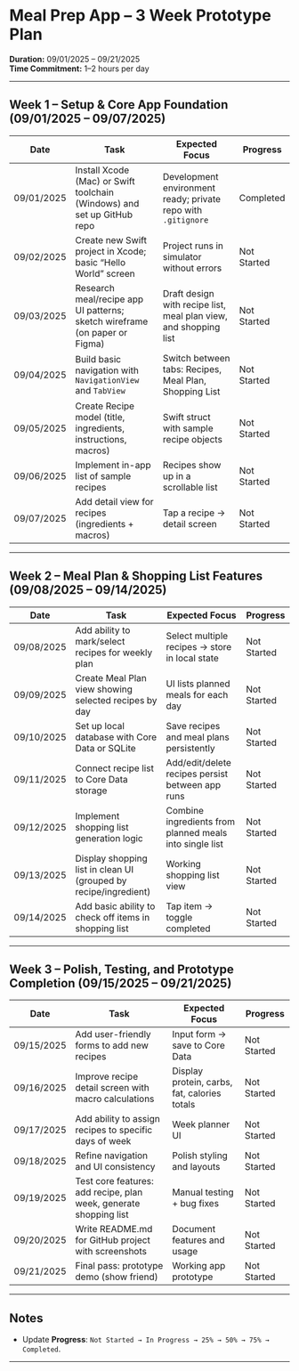 # Meal Prep App – 3 Week Prototype Plan  

**Duration:** 09/01/2025 – 09/21/2025  
**Time Commitment:** 1–2 hours per day  

---

## Week 1 – Setup & Core App Foundation (09/01/2025 – 09/07/2025)

| Date       | Task | Expected Focus | Progress |
|------------|------|----------------|----------|
| 09/01/2025 | Install Xcode (Mac) or Swift toolchain (Windows) and set up GitHub repo | Development environment ready; private repo with `.gitignore` | Completed |
| 09/02/2025 | Create new Swift project in Xcode; basic “Hello World” screen | Project runs in simulator without errors | Not Started |
| 09/03/2025 | Research meal/recipe app UI patterns; sketch wireframe (on paper or Figma) | Draft design with recipe list, meal plan view, and shopping list | Not Started |
| 09/04/2025 | Build basic navigation with `NavigationView` and `TabView` | Switch between tabs: Recipes, Meal Plan, Shopping List | Not Started |
| 09/05/2025 | Create Recipe model (title, ingredients, instructions, macros) | Swift struct with sample recipe objects | Not Started |
| 09/06/2025 | Implement in-app list of sample recipes | Recipes show up in a scrollable list | Not Started |
| 09/07/2025 | Add detail view for recipes (ingredients + macros) | Tap a recipe → detail screen | Not Started |

---

## Week 2 – Meal Plan & Shopping List Features (09/08/2025 – 09/14/2025)

| Date       | Task | Expected Focus | Progress |
|------------|------|----------------|----------|
| 09/08/2025 | Add ability to mark/select recipes for weekly plan | Select multiple recipes → store in local state | Not Started |
| 09/09/2025 | Create Meal Plan view showing selected recipes by day | UI lists planned meals for each day | Not Started |
| 09/10/2025 | Set up local database with Core Data or SQLite | Save recipes and meal plans persistently | Not Started |
| 09/11/2025 | Connect recipe list to Core Data storage | Add/edit/delete recipes persist between app runs | Not Started |
| 09/12/2025 | Implement shopping list generation logic | Combine ingredients from planned meals into single list | Not Started |
| 09/13/2025 | Display shopping list in clean UI (grouped by recipe/ingredient) | Working shopping list view | Not Started |
| 09/14/2025 | Add basic ability to check off items in shopping list | Tap item → toggle completed | Not Started |

---

## Week 3 – Polish, Testing, and Prototype Completion (09/15/2025 – 09/21/2025)

| Date       | Task | Expected Focus | Progress |
|------------|------|----------------|----------|
| 09/15/2025 | Add user-friendly forms to add new recipes | Input form → save to Core Data | Not Started |
| 09/16/2025 | Improve recipe detail screen with macro calculations | Display protein, carbs, fat, calories totals | Not Started |
| 09/17/2025 | Add ability to assign recipes to specific days of week | Week planner UI | Not Started |
| 09/18/2025 | Refine navigation and UI consistency | Polish styling and layouts | Not Started |
| 09/19/2025 | Test core features: add recipe, plan week, generate shopping list | Manual testing + bug fixes | Not Started |
| 09/20/2025 | Write README.md for GitHub project with screenshots | Document features and usage | Not Started |
| 09/21/2025 | Final pass: prototype demo (show friend) | Working app prototype | Not Started |

---

## Notes
- Update **Progress**: `Not Started → In Progress → 25% → 50% → 75% → Completed`.  

---

